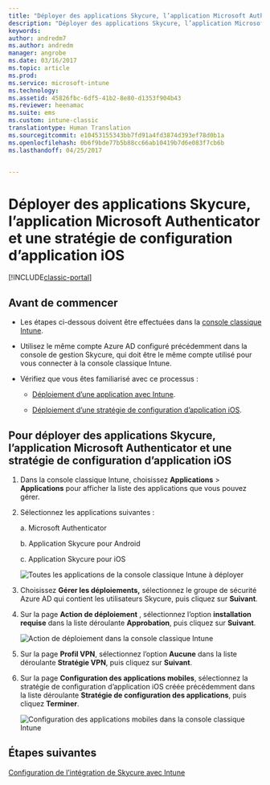 ```yaml
---
title: "Déployer des applications Skycure, l’application Microsoft Authenticator et une stratégie de configuration iOS | Microsoft Docs"
description: "Déployer des applications Skycure, l’application Microsoft Authenticator et une stratégie de configuration iOS dans la console classique Intune."
keywords: 
author: andredm7
ms.author: andredm
manager: angrobe
ms.date: 03/16/2017
ms.topic: article
ms.prod: 
ms.service: microsoft-intune
ms.technology: 
ms.assetid: 45826fbc-6df5-41b2-8e80-d1353f904b43
ms.reviewer: heenamac
ms.suite: ems
ms.custom: intune-classic
translationtype: Human Translation
ms.sourcegitcommit: e10453155343bb7fd91a4fd3874d393ef78d0b1a
ms.openlocfilehash: 0b6f9bde77b5b88cc66ab10419b7d6e083f7cb6b
ms.lasthandoff: 04/25/2017


---
```


# <a name="deploy-skycure-apps-microsoft-authenticator-app-and-ios-app-configuration-policy"></a>Déployer des applications Skycure, l’application Microsoft Authenticator et une stratégie de configuration d’application iOS

[!INCLUDE[classic-portal](../includes/classic-portal.md)]

## <a name="before-you-begin"></a>Avant de commencer

-   Les étapes ci-dessous doivent être effectuées dans la [console classique Intune](https://manage.microsoft.com/).

-   Utilisez le même compte Azure AD configuré précédemment dans la console de gestion Skycure, qui doit être le même compte utilisé pour vous connecter à la console classique Intune.

-   Vérifiez que vous êtes familiarisé avec ce processus :

    -   [Déploiement d’une application avec Intune](https://docs.microsoft.com/intune/deploy-use/deploy-apps-in-microsoft-intune).

    -   [Déploiement d’une stratégie de configuration d’application iOS](https://docs.microsoft.com/intune/deploy-use/configure-ios-apps-with-mobile-app-configuration-policies-in-microsoft-intune).

## <a name="to-deploy-skycure-apps-microsoft-authenticator-app-and-the-ios-app-configuration-policy"></a>Pour déployer des applications Skycure, l’application Microsoft Authenticator et une stratégie de configuration d’application iOS

1.  Dans la console classique Intune, choisissez **Applications** &gt; **Applications** pour afficher la liste des applications que vous pouvez gérer.

2.  Sélectionnez les applications suivantes :

    a.  Microsoft Authenticator

    b.  Application Skycure pour Android

    c.  Application Skycure pour iOS

       ![Toutes les applications de la console classique Intune à déployer](../media/mtp/skycure-deploy-app-1.png)

3.  Choisissez **Gérer les déploiements,** sélectionnez le groupe de sécurité Azure AD qui contient les utilisateurs Skycure, puis cliquez sur **Suivant**.

4.  Sur la page **Action de déploiement** , sélectionnez l’option **installation requise** dans la liste déroulante **Approbation**, puis cliquez sur **Suivant**.

    ![Action de déploiement dans la console classique Intune](../media/mtp/skycure-deploy-app-2.png)

5.  Sur la page **Profil VPN**, sélectionnez l’option **Aucune** dans la liste déroulante **Stratégie VPN**, puis cliquez sur **Suivant**.

6.  Sur la page **Configuration des applications mobiles**, sélectionnez la stratégie de configuration d’application iOS créée précédemment dans la liste déroulante **Stratégie de configuration des applications**, puis cliquez **Terminer**.

    ![Configuration des applications mobiles dans la console classique Intune](../media/mtp/skycure-deploy-app-3.png)

## <a name="next-steps"></a>Étapes suivantes

[Configuration de l’intégration de Skycure avec Intune](https://docs.microsoft.com/intune/deploy-use/setup-the-skycure-integration-with-Intune)

